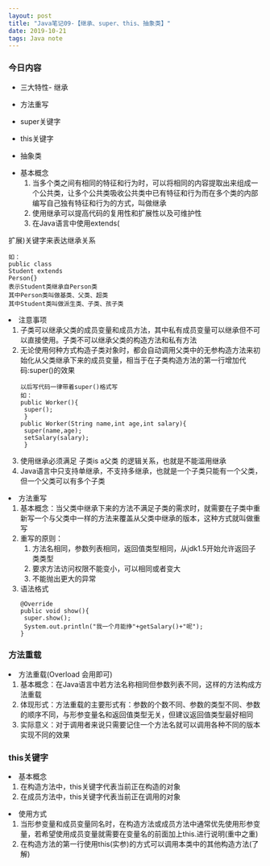 ```yaml
---  
layout: post  
title: "Java笔记09-【继承、super、this、抽象类】"  
date: 2019-10-21  
tags: Java note  
---  
```


### 今日内容 
- 三大特性- 继承 
- 方法重写
- super关键字
- this关键字
- 抽象类


  <li>基本概念
    <ol>
      <li>当多个类之间有相同的特征和行为时，可以将相同的内容提取出来组成一个公共类，让多个公共类吸收公共类中已有特征和行为而在多个类的内部编写自己独有特征和行为的方式，叫做继承</li>
      <li>使用继承可以提高代码的复用性和扩展性以及可维护性</li>
      <li>在Java语言中使用extends(
 扩展)关键字来表达继承关系
        <div class="language-java highlighter-rouge"><div class="highlight"><pre class="highlight"><code><span class="err">如：</span>
<span class="kd">public</span> <span class="kd">class</span> <span class="nc">Student</span> <span class="kd">extends</span> <span class="nc">Person</span><span class="o">{}</span>
<span class="err">表示</span><span class="n">Student</span><span class="err">类继承自</span><span class="n">Person</span><span class="err">类</span>
<span class="err">其中</span><span class="n">Person</span><span class="err">类叫做基类、父类、超类</span>
<span class="err">其中</span><span class="n">Student</span><span class="err">类叫做派生类、子类、孩子类</span>
</code></pre></div>        </div>
      </li>
    </ol>
  </li>
  <li>注意事项
    <ol>
      <li>子类可以继承父类的成员变量和成员方法，其中私有成员变量可以继承但不可以直接使用。子类不可以继承父类的构造方法和私有方法</li>
      <li>无论使用何种方式构造子类对象时，都会自动调用父类中的无参构造方法来初始化从父类继承下来的成员变量，相当于在子类构造方法的第一行增加代码:super()的效果
        <div class="language-java highlighter-rouge"><div class="highlight"><pre class="highlight"><code><span class="err">以后写代码一律带着</span><span class="kd">super</span><span class="o">()</span><span class="err">格式写</span>
<span class="err">如：</span>
<span class="kd">public</span> <span class="nf">Worker</span><span class="o">(){</span>
 <span class="kd">super</span><span class="o">();</span>
 <span class="o">}</span>
<span class="kd">public</span> <span class="nf">Worker</span><span class="o">(</span><span class="nc">String</span> <span class="n">name</span><span class="o">,</span><span class="kt">int</span> <span class="n">age</span><span class="o">,</span><span class="kt">int</span> <span class="n">salary</span><span class="o">){</span>
 <span class="kd">super</span><span class="o">(</span><span class="n">name</span><span class="o">,</span><span class="n">age</span><span class="o">);</span>
 <span class="n">setSalary</span><span class="o">(</span><span class="n">salary</span><span class="o">);</span>
 <span class="o">}</span>  
</code></pre></div>        </div>
      </li>
      <li>使用继承必须满足 子类is a父类 的逻辑关系，也就是不能滥用继承</li>
      <li>Java语言中只支持单继承，不支持多继承，也就是一个子类只能有一个父类，但一个父类可以有多个子类</li>
    </ol>
  </li>
  <li>方法重写
    <ol>
      <li>基本概念：当父类中继承下来的方法不满足子类的需求时，就需要在子类中重新写一个与父类中一样的方法来覆盖从父类中继承的版本，这种方式就叫做重写</li>
      <li>重写的原则：
        <ol>
          <li>方法名相同，参数列表相同，返回值类型相同，从jdk1.5开始允许返回子类类型</li>
          <li>要求方法访问权限不能变小，可以相同或者变大</li>
          <li>不能抛出更大的异常</li>
        </ol>
      </li>
      <li>语法格式
        <div class="language-java highlighter-rouge"><div class="highlight"><pre class="highlight"><code><span class="nd">@Override</span>
<span class="kd">public</span> <span class="kt">void</span> <span class="nf">show</span><span class="o">(){</span>
 <span class="kd">super</span><span class="o">.</span><span class="na">show</span><span class="o">();</span>
 <span class="nc">System</span><span class="o">.</span><span class="na">out</span><span class="o">.</span><span class="na">println</span><span class="o">(</span><span class="s">"我一个月能挣"</span><span class="o">+</span><span class="n">getSalary</span><span class="o">()+</span><span class="s">"呢"</span><span class="o">);</span>
<span class="o">}</span>
</code></pre></div>        </div>
      </li>
    </ol>
  </li>

### 方法重载
<li>方法重载(Overload 会用即可)
    <ol>
      <li>基本概念：在Java语言中若方法名称相同但参数列表不同，这样的方法构成方法重载</li>
      <li>体现形式：方法重载的主要形式有：参数的个数不同、参数的类型不同、参数的顺序不同，与形参变量名和返回值类型无关，但建议返回值类型最好相同</li>
      <li>实际意义：对于调用者来说只需要记住一个方法名就可以调用各种不同的版本实现不同的效果</li>
    </ol>
  </li>
  
  
### this关键字
  <li>基本概念
    <ol>
      <li>在构造方法中，this关键字代表当前正在构造的对象</li>
      <li>在成员方法中，this关键字代表当前正在调用的对象</li>
    </ol>
  </li>
  <li>使用方式
    <ol>
      <li>当形参变量和成员变量同名时，在构造方法或成员方法中通常优先使用形参变量，若希望使用成员变量就需要在变量名的前面加上this.进行说明(重中之重)</li>
      <li>在构造方法的第一行使用this(实参)的方式可以调用本类中的其他构造方法(了解)</li>
    </ol>
  </li>
